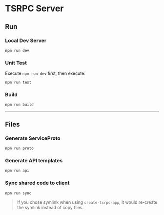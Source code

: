 # TSRPC Server

## Run
### Local Dev Server
```
npm run dev
```

### Unit Test
Execute `npm run dev` first, then execute:
```
npm run test
```

### Build
```
npm run build
```

---

## Files
### Generate ServiceProto
```
npm run proto
```

### Generate API templates
```
npm run api
```

### Sync shared code to client

```
npm run sync
```

> If you chose symlink when using `create-tsrpc-app`, it would re-create the symlink instead of copy files.
